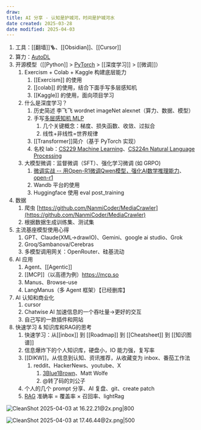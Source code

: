 ```yaml
---
draw:
title: AI 分享 - 认知是护城河，时间是护城河水
date created: 2025-03-28
date modified: 2025-04-03
---
```

1. 工具：[[翻墙]]🪜、[[Obsidian]]、[[Cursor]]
2. 算力：[AutoDL](AutoDL.md)
3. 开源模型（[[Python]] > [PyTorch](PyTorch.md) > [[深度学习]] > [[微调]]）
	1. Exercism + Colab + Kaggle 构建底层能力
		1. [[Exercism]] 的使用
		2. [[colab]] 的使用，结合下面手写多层感知机
		3. [[Kaggle]] 的使用，面向项目学习
	2. 什么是深度学习？
		1. 历史简述 李飞飞 wordnet imageNet   alexnet（算力、数据、模型）
		2. 手写[多层感知机 MLP](多层感知机%20MLP.md)
			1. 几个关键概念：梯度、损失函数、收敛、过拟合
			2. 线性+非线性=世界规律
		3. [[Transformer]]简介（基于 PyTorch 实现）
		4. 名校 lab：[CS229 Machine Learning](CS229%20Machine%20Learning.md)、[CS224n Natural Language Processing](CS224n%20Natural%20Language%20Processing.md)
	3. 大模型微调：监督微调（SFT）、强化学习微调 (如 GRPO)
		1. [微调实战 -- 用Open-R1微调Qwen模型，强化AI数学推理能力](微调实战%20--%20用Open-R1微调Qwen模型，强化AI数学推理能力.md)、[open-r1](open-r1.md)
		2. Wandb 平台的使用
		3. Huggingface 使用 eval  post_training
4. 数据
	1. 爬虫 [https://github.com/NanmiCoder/MediaCrawler](https://github.com/NanmiCoder/MediaCrawler)
	2. 根据数据生成训练集、测试集
5. 主流基座模型使用心得
	1. GPT、Claude(XML->drawIO)、Gemini、google ai studio、Grok
	2. Groq/Sambanova/Cerebras
	3. 多模型调用网关：OpenRouter、硅基流动
6. AI 应用
	1. Agent、[[Agentic]]
	2. [[MCP]]（以高德为例）https://mcp.so
	3. Manus、Browse-use
	4. LangManus（多 Agent 框架）【已经删库】
7. AI 认知和商业化
	1. cursor
	2. Chatwise       AI 加速信息的一个吞吐量->更好的交互
	3. 自己写的一款插件和网站
8. 快速学习 & 知识库和RAG的思考
	1. 快速学习：从[[inbox]] 到 [[Roadmap]] 到 [[Cheatsheet]] 到 [[知识图谱]]
	2. 信息爆炸下的个人知识库，硬盘小，IO 能力强，复写率
	3. [[DIKW]]，从信息到认知、资讯推荐，从收藏变为 inbox、番茄工作法
		1. reddit、HackerNews、youtube、X
			1. [3Blue1Brown](3Blue1Brown.md)、Matt Wolfe
			2. @转了码的刘公子
	4. 个人的几个 prompt 分享、AI 复盘、git、create patch
	5. [RAG](RAG.md) 准确率 = 覆盖率 × 召回率、lightRag

![CleanShot 2025-04-03 at 16.22.21@2x.png|800](https://imagehosting4picgo.oss-cn-beijing.aliyuncs.com/imagehosting/fix-dir%2Fmedia%2Fmedia_tSBeJ7SDQO%2F2025%2F04%2F03%2F16-22-30-4706fc297e5352acd525229fe8524a13-CleanShot%202025-04-03%20at%2016.22.21-2x-44631b.png)

![CleanShot 2025-04-03 at 17.46.44@2x.png|500](https://imagehosting4picgo.oss-cn-beijing.aliyuncs.com/imagehosting/fix-dir%2Fmedia%2Fmedia_U7uzCe3ipp%2F2025%2F04%2F03%2F17-46-52-bd46f4d9c8ebe2e7caf3e6aa5fa5f4cb-CleanShot%202025-04-03%20at%2017.46.44-2x-f4b593.png)

